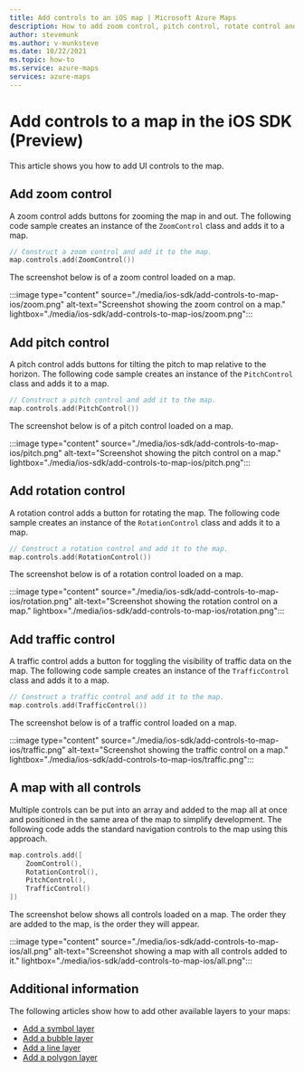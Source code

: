 ```yaml
---
title: Add controls to an iOS map | Microsoft Azure Maps
description: How to add zoom control, pitch control, rotate control and a style picker to a map in Microsoft Azure Maps iOS SDK.
author: stevemunk
ms.author: v-munksteve
ms.date: 10/22/2021
ms.topic: how-to
ms.service: azure-maps
services: azure-maps
---
```


# Add controls to a map in the iOS SDK (Preview)

This article shows you how to add UI controls to the map.

## Add zoom control

A zoom control adds buttons for zooming the map in and out. The following code sample creates an instance of the `ZoomControl` class and adds it to a map.

```swift
// Construct a zoom control and add it to the map.
map.controls.add(ZoomControl())
```

The screenshot below is of a zoom control loaded on a map.

:::image type="content" source="./media/ios-sdk/add-controls-to-map-ios/zoom.png" alt-text="Screenshot showing the zoom control on a map." lightbox="./media/ios-sdk/add-controls-to-map-ios/zoom.png":::

## Add pitch control

A pitch control adds buttons for tilting the pitch to map relative to the horizon. The following code sample creates an instance of the `PitchControl` class and adds it to a map.

```swift
// Construct a pitch control and add it to the map.
map.controls.add(PitchControl())
```

The screenshot below is of a pitch control loaded on a map.

:::image type="content" source="./media/ios-sdk/add-controls-to-map-ios/pitch.png" alt-text="Screenshot showing the pitch control on a map." lightbox="./media/ios-sdk/add-controls-to-map-ios/pitch.png":::

## Add rotation control

A rotation control adds a button for rotating the map. The following code sample creates an instance of the `RotationControl` class and adds it to a map.

```swift
// Construct a rotation control and add it to the map.
map.controls.add(RotationControl())
```

The screenshot below is of a rotation control loaded on a map.

:::image type="content" source="./media/ios-sdk/add-controls-to-map-ios/rotation.png" alt-text="Screenshot showing the rotation control on a map." lightbox="./media/ios-sdk/add-controls-to-map-ios/rotation.png":::

## Add traffic control

A traffic control adds a button for toggling the visibility of traffic data on the map. The following code sample creates an instance of the `TrafficControl` class and adds it to a map.

```swift
// Construct a traffic control and add it to the map.
map.controls.add(TrafficControl())
```

The screenshot below is of a traffic control loaded on a map.

:::image type="content" source="./media/ios-sdk/add-controls-to-map-ios/traffic.png" alt-text="Screenshot showing the traffic control on a map." lightbox="./media/ios-sdk/add-controls-to-map-ios/traffic.png":::

## A map with all controls

Multiple controls can be put into an array and added to the map all at once and positioned in the same area of the map to simplify development. The following code adds the standard navigation controls to the map using this approach.

```swift
map.controls.add([
    ZoomControl(),
    RotationControl(),
    PitchControl(),
    TrafficControl()
])
```

The screenshot below shows all controls loaded on a map. The order they are added to the map, is the order they will appear.

:::image type="content" source="./media/ios-sdk/add-controls-to-map-ios/all.png" alt-text="Screenshot showing a map with all controls added to it." lightbox="./media/ios-sdk/add-controls-to-map-ios/all.png":::

## Additional information

The following articles show how to add other available layers to your maps:

- [Add a symbol layer](add-symbol-layer-ios.md)
- [Add a bubble layer](add-bubble-layer-to-map-ios.md)
- [Add a line layer](add-line-layer-to-map-ios.md)
- [Add a polygon layer](add-polygon-layer-map-ios.md)
